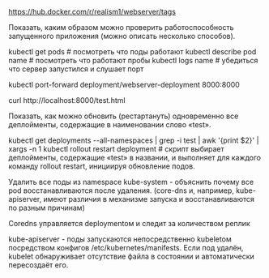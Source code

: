 https://hub.docker.com/r/realism1/webserver/tags

Показать, каким образом можно проверить работоспособность запущенного приложения (можно описать несколько способов).

kubectl get pods # посмотреть что поды работают
kubectl describe pod name # посмотреть что работают пробы
kubectl logs name # убедиться что сервер запустился и слушает порт

kubectl port-forward deployment/webserver-deployment 8000:8000

curl http://localhost:8000/test.html

Показать, как можно обновить (рестартануть) одновременно все деплойменты, содержащие в наименовании слово «test». 

kubectl get deployments --all-namespaces | grep -i test | awk '{print $2}' | xargs -n 1 kubectl rollout restart deployment # скрипт выбирает деплойменты, содержащие «test» в названии, и выполняет для каждого команду rollout restart, инициируя обновление подов.

Удалить все поды из namespace kube-system - объяснить почему все pod восстанавливаются после удаления. (core-dns и, например, kube-apiserver, имеют различия в механизме запуска и восстанавливаются по разным причинам)

Coredns управляется deploymentом и следит за количеством реплик

kube-apiserver - поды запускаются непосредственно kubeletом посредством конфигов  /etc/kubernetes/manifests. Если  под удалён, kubelet обнаруживает отсутствие файла в состоянии и автоматически пересоздаёт его.
